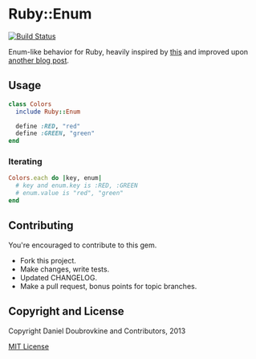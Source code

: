 Ruby::Enum
==========

[![Build Status](https://travis-ci.org/dblock/ruby-enum.png)](https://travis-ci.org/dblock/ruby-enum)

Enum-like behavior for Ruby, heavily inspired by [this](http://www.rubyfleebie.com/enumerations-and-ruby) and improved upon [another blog post](http://code.dblock.org/how-to-define-enums-in-ruby).

## Usage

``` ruby
class Colors
  include Ruby::Enum

  define :RED, "red"
  define :GREEN, "green"
end
```

### Iterating

``` ruby
Colors.each do |key, enum|
  # key and enum.key is :RED, :GREEN
  # enum.value is "red", "green"
end
```

## Contributing

You're encouraged to contribute to this gem.

* Fork this project.
* Make changes, write tests.
* Updated CHANGELOG.
* Make a pull request, bonus points for topic branches.

## Copyright and License

Copyright Daniel Doubrovkine and Contributors, 2013

[MIT License](LICENSE.md)

